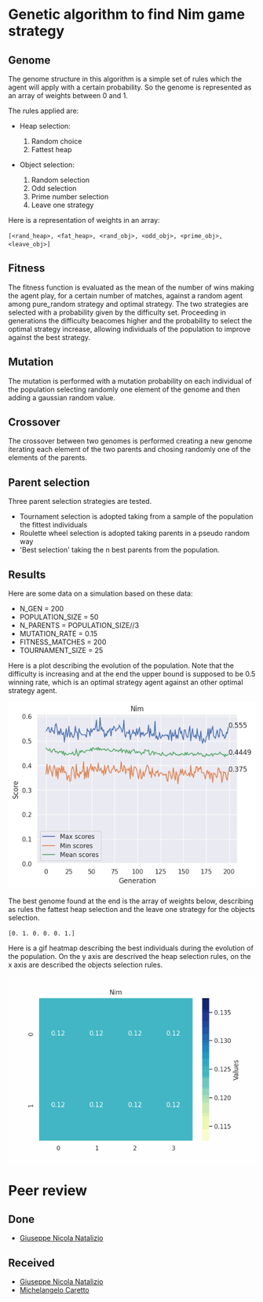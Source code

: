 # Genetic algorithm to find Nim game strategy

## Genome
The genome structure in this algorithm is a simple set of rules which the agent will apply with a certain probability.
So the genome is represented as an array of weights between 0 and 1.

The rules applied are:
- Heap selection:
  1. Random choice
  2. Fattest heap

- Object selection:
  1. Random selection
  2. Odd selection
  3. Prime number selection
  4. Leave one strategy
   
Here is a representation of weights in an array:

`[<rand_heap>, <fat_heap>, <rand_obj>, <odd_obj>, <prime_obj>, <leave_obj>]`


## Fitness
The fitness function is evaluated as the mean of the number of wins making the agent play, for a certain number of matches, against a random agent among pure_random strategy and optimal strategy.
The two strategies are selected with a probability given by the difficulty set.
Proceeding in generations the difficulty beacomes higher and the probability to select the optimal strategy increase, allowing individuals of the population to improve against the best strategy.


## Mutation
The mutation is performed with a mutation probability on each individual of the population selecting randomly one element of the genome and then adding a gaussian random value.

## Crossover
The crossover between two genomes is performed creating a new genome iterating each element of the two parents and chosing randomly one of the elements of the parents.

## Parent selection
Three parent selection strategies are tested.
- Tournament selection is adopted taking from a sample of the population the fittest individuals
- Roulette wheel selection is adopted taking parents in a pseudo random way
- 'Best selection' taking the n best parents from the population.

## Results
Here are some data on a simulation based on these data:

- N_GEN = 200
- POPULATION_SIZE = 50
- N_PARENTS = POPULATION_SIZE//3
- MUTATION_RATE = 0.15
- FITNESS_MATCHES = 200
- TOURNAMENT_SIZE = 25

Here is a plot describing the evolution of the population.
Note that the difficulty is increasing and at the end the upper bound is supposed to be 0.5 winning rate, which is an optimal strategy agent against an other optimal strategy agent.

![Alt Text](evolution.png)

The best genome found at the end is the array of weights below, describing as rules the fattest heap selection and the leave one strategy for the objects selection.

`[0. 1. 0. 0. 0. 1.]`

Here is a gif heatmap describing the best individuals during the evolution of the population.
On the y axis are descrived the heap selection rules, on the x axis are described the objects selection rules.

![Alt Text](rules_heatmap.gif)


# Peer review

## Done
- [Giuseppe Nicola Natalizio](https://github.com/GNNatan/compint/issues/2)
## Received
- [Giuseppe Nicola Natalizio](https://github.com/SimoneBorella/computational-intelligence/issues/1)
- [Michelangelo Caretto](https://github.com/SimoneBorella/computational-intelligence/issues/2)
